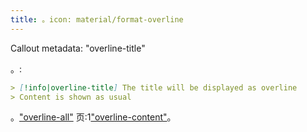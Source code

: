 ```yaml
---
title: 。icon: material/format-overline
---
```


Callout metadata: "overline-title"

。:

```md
> [!info|overline-title] The title will be displayed as overline
> Content is shown as usual
```

。["overline-all"](../combined-styling/page-21.md)
页:1["overline-content"](../content-styling/page-11.md)。

